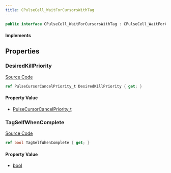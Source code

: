 ```yaml
---
title: CPulseCell_WaitForCursorsWithTag
---
```


```csharp
public interface CPulseCell_WaitForCursorsWithTag : CPulseCell_WaitForCursorsWithTagBase, CPulseCell_BaseYieldingInflow, CPulseCell_BaseFlow, CPulseCell_Base, ISchemaClass<CPulseCell_Base>, ISchemaClass<CPulseCell_BaseFlow>, ISchemaClass<CPulseCell_BaseYieldingInflow>, ISchemaClass<CPulseCell_WaitForCursorsWithTagBase>, ISchemaClass<CPulseCell_WaitForCursorsWithTag>, ISchemaField, ISchemaClass, INativeHandle
```

#### Implements

## Properties

### DesiredKillPriority

[Source Code](https://github.com/swiftly-solution/swiftlys2/blob/beta/managed/src/SwiftlyS2.Generated/Schemas/Interfaces/CPulseCell_WaitForCursorsWithTag.cs#L18)

```csharp
ref PulseCursorCancelPriority_t DesiredKillPriority { get; }
```

#### Property Value

- [PulseCursorCancelPriority_t](/docs/api/shared/schemadefinitions/pulsecursorcancelpriority_t)

### TagSelfWhenComplete

[Source Code](https://github.com/swiftly-solution/swiftlys2/blob/beta/managed/src/SwiftlyS2.Generated/Schemas/Interfaces/CPulseCell_WaitForCursorsWithTag.cs#L16)

```csharp
ref bool TagSelfWhenComplete { get; }
```

#### Property Value

- [bool](https://learn.microsoft.com/dotnet/api/system.boolean)

